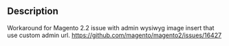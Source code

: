 ## Description
Workaround for Magento 2.2 issue with admin wysiwyg image insert that use custom admin url. https://github.com/magento/magento2/issues/16427
